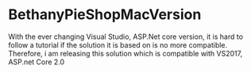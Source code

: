 # BethanyPieShopMacVersion
With the ever changing Visual Studio, ASP.Net core version, it is hard to follow a tutorial if the solution it is based on is no more compatible.
Therefore, i am releasing this solution which is compatible with VS2017, ASP.net Core 2.0
